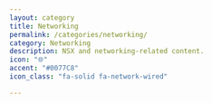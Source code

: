 ```yaml
---
layout: category
title: Networking
permalink: /categories/networking/
category: Networking
description: NSX and networking-related content.
icon: "🌐"
accent: "#0077C8"
icon_class: "fa-solid fa-network-wired"

---
```

